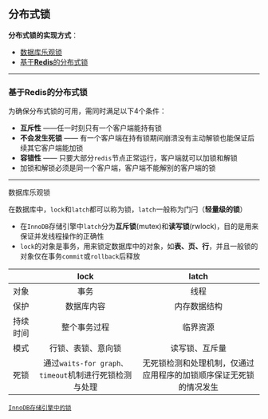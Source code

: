 ## 分布式锁

**分布式锁的实现方式**：

+ <a href="#dbLock">数据库乐观锁</a>
+ <a href="#redisLock">基于**Redis**的分布式锁</a>


----

### <a name="redisLock">基于**Redis**的分布式锁</a>

为确保分布式锁的可用，需同时满足以下4个条件：

+ **互斥性** ——任一时刻只有一个客户端能持有锁
+ **不会发生死锁** —— 有一个客户端在持有锁期间崩溃没有主动解锁也能保证后续其它客户端能加锁
+ **容错性** —— 只要大部分`redis`节点正常运行，客户端就可以加锁和解锁
+ 加锁和解锁必须是同一个客户端，客户端不能解别的客户端的锁






----

<a name="dbLock">数据库乐观锁</a>

在数据库中，`lock`和`latch`都可以称为锁，`latch`一般称为门闩（**轻量级的锁**）

+ 在`InnoDB`存储引擎中`latch`分为**互斥锁**(mutex)和**读写锁**(rwlock)，目的是用来保证并发线程操作的正确性
+ `lock`的对象是事务，用来锁定数据库中的对象，如**表、页、行**，并且一般锁的对象仅在事务`commit`或`rollback`后释放





|      |                  lock                  |               latch               |
| :--: | :------------------------------------: | :-------------------------------: |
|  对象  |                   事务                   |                线程                 |
|  保护  |                 数据库内容                  |              内存数据结构               |
| 持续时间 |                 整个事务过程                 |               临界资源                |
|  模式  |               行锁、表锁、意向锁                |              读写锁、互斥量              |
|  死锁  | 通过`waits-for graph、timeout`机制进行死锁检测与处理 | 无死锁检测和处理机制，仅通过应用程序的加锁顺序保证无死锁的情况发生 |



<a href="https://github.com/HurricanGod/Home/blob/master/mysql/InnoDB%E5%AD%98%E5%82%A8%E5%BC%95%E6%93%8E.md#InnodbLock">`InnoDB存储引擎中的锁`</a>
